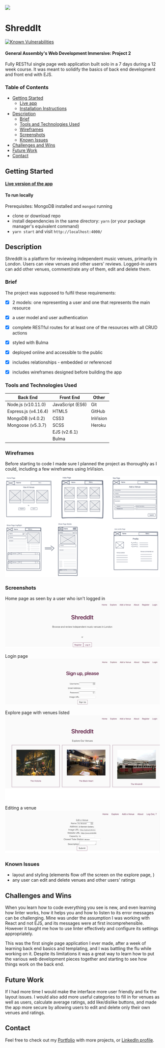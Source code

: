 ![](https://ga-dash.s3.amazonaws.com/production/assets/logo-9f88ae6c9c3871690e33280fcf557f33.png)

# ShreddIt

[![Known Vulnerabilities](https://snyk.io/test/github/terezakinnert/ga-2-shreddit/badge.svg?targetFile=package.json)](https://snyk.io/test/github/terezakinnert/ga-2-shreddit?targetFile=package.json)

#### General Assembly's Web Development Immersive: Project 2

Fully RESTful single page web application built solo in a 7 days during a 12 week course. It was meant to solidify the basics of back end development and front end with EJS.


### Table of Contents

- [Getting Started](#getting-started)
  - [Live app](#live-version-of-the-app)
  - [Installation Instructions](#to-run-locally)
- [Description](#description)
  - [Brief](#brief)
  - [Tools and Technologies Used](#tools-and-technologies-used)
  - [Wireframes](#wireframes)
  - [Screenshots](#screenshots)
  - [Known Issues](#known-issues)
- [Challenges and Wins](#challenges-and-wins)
- [Future Work](#future-work)
- [Contact](#contact)


## Getting Started

#### [Live version of the app](https://shred-dit.herokuapp.com)

#### To run locally

Prerequisites: MongoDB installed and `mongod` running

- clone or download repo
- install dependencies in the same directory: `yarn` (or your package manager's equivalent command)
- `yarn start` and visit `http://localhost:4000/`


## Description

ShreddIt is a platform for reviewing independent music venues, primarily in London. Users can view venues and other users' reviews. Logged-in users can add other venues, comment/rate any of them, edit and delete them.


### Brief

The project was supposed to fulfil these requirements:

- [x] 2 models: one representing a user and one that represents the main resource
- [x] a user model and user authentication
- [x] complete RESTful routes for at least one of the resources with all CRUD actions
- [x] styled with Bulma
- [x] deployed online and accessible to the public
- [x] includes relationships - embedded or referenced
- [x] includes wireframes designed before building the app


### Tools and Technologies Used

| Back End             | Front End         | Other    |
|----------------------|------------------|----------|
| Node.js (v10.11.0)   | JavaScript (ES6) | Git      |
| Express.js (v4.16.4) | HTML5            | GitHub   |
| MongoDB (v4.0.2)     | CSS3             | InVision |
| Mongoose (v5.3.7)    | SCSS             | Heroku   |
|                      | EJS (v2.6.1)     |          |
|                      | Bulma            |          |


### Wireframes

Before starting to code I made sure I planned the project as thoroughly as I could, including a few wireframes using InVision.

![Wireframes](/wireframes/all-wireframes.png)


### Screenshots

Home page as seen by a user who isn't logged in
![Home page](wireframes/screenshots/shreddit-home.png)

Login page
![Login page](wireframes/screenshots/shreddit-login.png)

Explore page with venues listed
![Index page](wireframes/screenshots/shreddit-explore.png)

Editing a venue
![Edit page](wireframes/screenshots/shreddit-edit.png)


### Known Issues

- layout and styling (elements flow off the screen on the explore page, )
- any user can edit and delete venues and other users' ratings


## Challenges and Wins

When you learn how to code everything you see is new, and even learning how linter works, how it helps you and how to listen to its error messages can be challenging. Mine was under the assumption I was working with React and not EJS, and its messages were at first incomprehensible. However it taught me how to use linter effectively and configure its settings appropriately.

This was the first single page application I ever made, after a week of learning back end basics and templating, and I was battling the flu while working on it. Despite its limitations it was a great way to learn how to put the various web development pieces together and starting to see how things work on the back end.


## Future Work

If I had more time I would make the interface more user friendly and fix the layout issues. I would also add more useful categories to fill in for venues as well as users, calculate average ratings, add like/dislike buttons, and made the app more secure by allowing users to edit and delete only their own venues and ratings.


## Contact

Feel free to check out my [Portfolio](http://terezakinnert.com/) with more projects, or [LinkedIn profile](https://www.linkedin.com/in/terezakinnert/).
